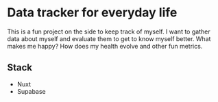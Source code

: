 # Data tracker for everyday life

This is a fun project on the side to keep track of myself. I want to gather data about myself and evaluate them to get to know myself better. What makes me happy? How does my health evolve and other fun metrics.

## Stack 
- Nuxt
- Supabase 